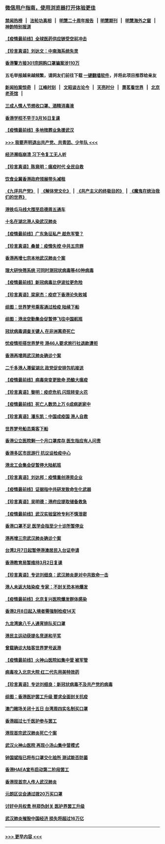 ### [微信用户指南，使用浏览器打开体验更佳](https://github.com/gfw-breaker/banned-news1/blob/master/indexes/wechat-guide.md?t=0)
#### [禁闻热榜](热点新闻.md?t=0)  &nbsp;&nbsp;|&nbsp;&nbsp; [法轮功真相](https://github.com/gfw-breaker/truth/blob/master/README.md?t=0) &nbsp;&nbsp;|&nbsp;&nbsp; [明慧二十周年报告](https://github.com/gfw-breaker/mh-reports/blob/master/README.md?t=0) &nbsp;&nbsp;|&nbsp;&nbsp;[明慧期刊](https://github.com/gfw-breaker/mh-qikan) &nbsp;&nbsp;|&nbsp;&nbsp; [明慧海外之窗](https://github.com/gfw-breaker/mh-news/blob/master/README.md?t=0) &nbsp;&nbsp;|&nbsp;&nbsp; [神韵特别报道](https://github.com/gfw-breaker/mh-news/blob/master/shenyun.md?t=0)
#### [【疫情最前线】全球医药供应链受空前冲击](../pages/nsc415/n11869614.md?t=02152102) 
#### [【珍言真语】刘达文：中南海系统失灵](../pages/nsc415/n11869465.md?t=02152102) 
#### [香港警方接301宗网购口罩骗案涉110万](../pages/nsc415/n11867572.md?t=02152102) 
#### 五毛举报越来越频繁，请网友们前往下载 [一键翻墙软件](https://github.com/gfw-breaker/ssr-accounts)，并将此项目推荐给亲友
#### [新闻拍案惊奇](https://github.com/gfw-breaker/banned-news1/blob/master/pages/link4.md) &nbsp;&nbsp;|&nbsp;&nbsp; [江峰时刻](https://github.com/gfw-breaker/banned-news1/blob/master/pages/link4.md) &nbsp;&nbsp;|&nbsp;&nbsp; [文昭谈古论今](https://github.com/gfw-breaker/banned-news1/blob/master/pages/link4.md) &nbsp;&nbsp;|&nbsp;&nbsp; [天亮时分](https://github.com/gfw-breaker/banned-news1/blob/master/pages/link4.md) &nbsp;&nbsp;|&nbsp;&nbsp; [萧茗看世界](https://github.com/gfw-breaker/banned-news1/blob/master/pages/link4.md) &nbsp;&nbsp;|&nbsp;&nbsp; [北京老茶馆](https://github.com/gfw-breaker/banned-news1/blob/master/pages/link4.md) &nbsp;&nbsp;|&nbsp;&nbsp; 
#### [三成人情人节想收口罩、酒精消毒液](../pages/nsc415/n11867523.md?t=02152102) 
#### [香港学校不早于3月16日复课](../pages/nsc415/n11867498.md?t=02152102) 
#### [【疫情最前线】多地殡葬业急援武汉](../pages/nsc415/n11866914.md?t=02152102) 
#### [>>> 我要声明退出共产党、共青团、少年队 <<<](https://github.com/begood0513/goodnews/blob/master/quit/letter.md) 
#### [经济濒临崩溃 习下令复工无人听](../pages/nsc415/n11867269.md?t=02152102) 
#### [【珍言真语】陈竟明：瘟疫时代 全民自救](../pages/nsc415/n11866765.md?t=02152102) 
#### [饮食业冀香港政府领展带头减租](../pages/nsc415/n11864876.md?t=02152102) 
#### [《九评共产党》](https://github.com/begood0513/9ping.md/blob/master/README.md) &nbsp;|&nbsp; [《解体党文化》](../../../../jtdwh.md/blob/master/README.md)  &nbsp;|&nbsp; [《共产主义的终极目的》](../../../../gczydzjmd.md/blob/master/README.md) &nbsp;|&nbsp; [《魔鬼在统治我们的世界》](../../../../mgztzwmdsj.md/blob/master/README.md) 
#### [港铁屯马线大围至启德周五通车](../pages/nsc415/n11864842.md?t=02152102) 
#### [十名在湖北港人染武汉肺炎](../pages/nsc415/n11864807.md?t=02152102) 
#### [【疫情最前线】广东急征私产 趁危军管？](../pages/nsc415/n11864205.md?t=02152102) 
#### [【珍言真语】桑普：疫情失控 中共五宗罪](../pages/nsc415/n11864157.md?t=02152102) 
#### [香港再增七宗本地武汉肺炎个案](../pages/nsc415/n11862405.md?t=02152102) 
#### [理大研快筛系统 可同时测冠状病毒等40种病毒](../pages/nsc415/n11862376.md?t=02152102) 
#### [【疫情最前线】新冠病毒比伊波拉更危险](../pages/nsc415/n11862199.md?t=02152102) 
#### [【珍言真语】梁家杰：疫症下香港沦失败城](../pages/nsc415/n11861588.md?t=02152102) 
#### [组图：世界梦号乘客通过检疫 陆续下船](../pages/nsc415/n11858302.md?t=02152102) 
#### [组图：港龙空勤集会促暂停飞往中国航班](../pages/nsc415/n11858190.md?t=02152102) 
#### [冠状病毒调查关键人 在非洲离奇死亡](../pages/nsc415/n11859798.md?t=02152102) 
#### [忧疫情拒搭世界梦号 港46人要求旅行社退款遭拒](../pages/nsc415/n11859849.md?t=02152102) 
#### [香港再增两武汉肺炎确诊个案](../pages/nsc415/n11859833.md?t=02152102) 
#### [二千多港人滞留湖北 政党促安排包机接送](../pages/nsc415/n11859831.md?t=02152102) 
#### [【疫情最前线】病毒突变更致命 恐酿大瘟疫](../pages/nsc415/n11859604.md?t=02152102) 
#### [【珍言真语】黎明：疫症危机 闪现转变火花](../pages/nsc415/n11859199.md?t=02152102) 
#### [【疫情最前线】死亡人数恐上万 6成病逝家中](../pages/nsc415/n11856687.md?t=02152102) 
#### [【珍言真语】潘东凯：中国成疫国 港人自救](../pages/nsc415/n11856962.md?t=02152102) 
#### [世界梦号船员乘客下船](../pages/nsc415/n11856883.md?t=02152102) 
#### [香港公立医院剩一个月口罩库存 医生指应有人问责](../pages/nsc415/n11856875.md?t=02152102) 
#### [香港多区市民游行 抗议设检疫中心](../pages/nsc415/n11856866.md?t=02152102) 
#### [港龙工会集会促暂停大陆航班](../pages/nsc415/n11856840.md?t=02152102) 
#### [【珍言真语】刘达邦：疫情重创港资企业](../pages/nsc415/n11854274.md?t=02152102) 
#### [【疫情最前线】证据指中共研发致命生化武器](../pages/nsc415/n11853087.md?t=02152102) 
#### [【珍言真语】吴明德：港府应提取储备救急](../pages/nsc415/n11852734.md?t=02152102) 
#### [【疫情最前线】武汉实验室抢专利不慎泄密](../pages/nsc415/n11850310.md?t=02152102) 
#### [香港口罩不足 医学会指至少十诊所暂停业](../pages/nsc415/n11850301.md?t=02152102) 
#### [港再增三宗武汉肺炎确诊个案](../pages/nsc415/n11850328.md?t=02152102) 
#### [台湾2月7日起暂停港澳居民入台证申请](../pages/nsc415/n11850304.md?t=02152102) 
#### [香港教育局暂维持3月2日复课](../pages/nsc415/n11850260.md?t=02152102) 
#### [【珍言真语】专访刘细良：武汉肺炎是对中共致命一击](../pages/nsc415/n11849934.md?t=02152102) 
#### [港人未返大陆染疫 专家：不封关恐本地爆发](../pages/nsc415/n11848021.md?t=02152102) 
#### [【疫情最前线】北京复兴医院爆发群体感染](../pages/nsc415/n11847626.md?t=02152102) 
#### [香港2月8日起入境者需强制检疫14天](../pages/nsc415/n11847658.md?t=02152102) 
#### [九龙湾逾八千人通宵排队买口罩](../pages/nsc415/n11847647.md?t=02152102) 
#### [港民主运动获提名竞逐和平奖](../pages/nsc415/n11847633.md?t=02152102) 
#### [曾载确诊大陆客世界梦号返港](../pages/nsc415/n11847608.md?t=02152102) 
#### [【疫情最前线】火神山医院如集中营 被军管](../pages/nsc415/n11847524.md?t=02152102) 
#### [病毒攻入北京大院 红二代先用美特效药](../pages/nsc415/n11847427.md?t=02152102) 
#### [【珍言真语】专访刘细良：新冠状病毒不及共产党的病毒](../pages/nsc415/n11847164.md?t=02152102) 
#### [组图：香港医护罢工升级 要求全面封关抗疫](../pages/nsc415/n11844107.md?t=02152102) 
#### [澳门赌场关闭十五日 台湾周四实名制买口罩](../pages/nsc415/n11845083.md?t=02152102) 
#### [香港超过七千医护参与罢工](../pages/nsc415/n11845051.md?t=02152102) 
#### [港现首宗武汉肺炎死亡个案](../pages/nsc415/n11844998.md?t=02152102) 
#### [武汉火神山医院 再现小汤山集中营模式](../pages/nsc415/n11844763.md?t=02152102) 
#### [钟国斌指已将布口罩交化验所 测试能否防菌](../pages/nsc415/n11842783.md?t=02152102) 
#### [香港HAEA宣布启动第二阶段罢工](../pages/nsc415/n11842723.md?t=02152102) 
#### [香港现首宗人传人武汉肺炎](../pages/nsc415/n11842766.md?t=02152102) 
#### [元朗区议会通过拨20万买口罩](../pages/nsc415/n11842754.md?t=02152102) 
#### [讨好中共权贵 林郑伪封关 医护界罢工升级](../pages/nsc415/n11842359.md?t=02152102) 
#### [武汉肺炎摧毁中国经济 损失将超过16万亿](../pages/nsc415/n11839723.md?t=02152102) 

----
#### [ >>> 更早内容 <<< ](../indexes/nsc415-earlier.md)
